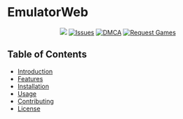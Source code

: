 <p style="text-align: center;">
    <h1>EmulatorWeb</h1>
</p>
<p align="center">
    <a href="https://github.com/EmulatorWeb/EmulatorWeb/pulse" alt="Activity">
        <img src="https://img.shields.io/github/commit-activity/m/EmulatorWeb/EmulatorWeb" /></a>
    <a href="https://github.com/EmulatorWeb/EmulatorWeb/issues" alt="Issues">
        <img alt="Issues" src="https://img.shields.io/badge/issues-contribute-lime?style=flat"></a>
    <a href="https://github.com/EmulatorWeb/dmca/blob/main/README.md" alt="Issues">
        <img alt="DMCA" src="https://img.shields.io/badge/take_down_games-dmca-red?style=flat"></a>
    <a href="https://github.com/EmulatorWeb/requests/blob/main/README.md" alt="Issues">
       <img alt="Request Games" src="https://img.shields.io/badge/request_games-requests-orange?style=flat"></a>
</p>

## Table of Contents

- [Introduction](/docs/introduction.md)
- [Features](/docs/features.md)
- [Installation](/docs/installation.md)
- [Usage](https://github.com/EmulatorWeb/EmulatorWeb/wiki)
- [Contributing](/docs/contributing.md)
- [License](/docs/license.md)